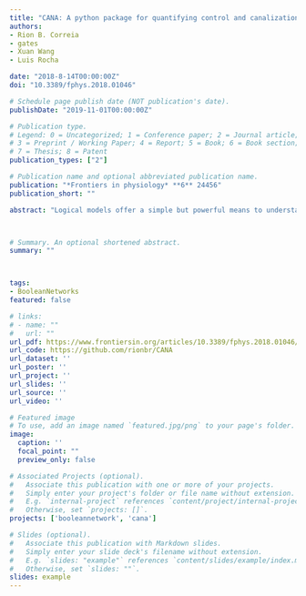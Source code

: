 ```yaml
---
title: "CANA: A python package for quantifying control and canalization in Boolean Networks"
authors:
- Rion B. Correia
- gates
- Xuan Wang
- Luis Rocha

date: "2018-8-14T00:00:00Z"
doi: "10.3389/fphys.2018.01046"

# Schedule page publish date (NOT publication's date).
publishDate: "2019-11-01T00:00:00Z"

# Publication type.
# Legend: 0 = Uncategorized; 1 = Conference paper; 2 = Journal article;
# 3 = Preprint / Working Paper; 4 = Report; 5 = Book; 6 = Book section;
# 7 = Thesis; 8 = Patent
publication_types: ["2"]

# Publication name and optional abbreviated publication name.
publication: "*Frontiers in physiology* **6** 24456"
publication_short: ""

abstract: "Logical models offer a simple but powerful means to understand the complex dynamics of biochemical regulation, without the need to estimate kinetic parameters. However, even simple automata components can lead to collective dynamics that are computationally intractable when aggregated into networks. In previous work we demonstrated that automata network models of biochemical regulation are highly canalizing, whereby many variable states and their groupings are redundant (Marques-Pita and Rocha, 2013). The precise charting and measurement of such canalization simplifies these models, making even very large networks amenable to analysis. Moreover, canalization plays an important role in the control, robustness, modularity and criticality of Boolean network dynamics, especially those used to model biochemical regulation (Gates and Rocha, 2016; Gates et al., 2016; Manicka, 2017). Here we describe a new publicly-available Python package that provides the necessary tools to extract, measure, and visualize canalizing redundancy present in Boolean network models. It extracts the pathways most effective in controlling dynamics in these models, including their effective graph and dynamics canalizing map, as well as other tools to uncover minimum sets of control variables."



# Summary. An optional shortened abstract.
summary: ""



tags:
- BooleanNetworks
featured: false

# links:
# - name: ""
#   url: ""
url_pdf: https://www.frontiersin.org/articles/10.3389/fphys.2018.01046/full
url_code: https://github.com/rionbr/CANA
url_dataset: ''
url_poster: ''
url_project: ''
url_slides: ''
url_source: ''
url_video: ''

# Featured image
# To use, add an image named `featured.jpg/png` to your page's folder. 
image:
  caption: ''
  focal_point: ""
  preview_only: false

# Associated Projects (optional).
#   Associate this publication with one or more of your projects.
#   Simply enter your project's folder or file name without extension.
#   E.g. `internal-project` references `content/project/internal-project/index.md`.
#   Otherwise, set `projects: []`.
projects: ['booleannetwork', 'cana']

# Slides (optional).
#   Associate this publication with Markdown slides.
#   Simply enter your slide deck's filename without extension.
#   E.g. `slides: "example"` references `content/slides/example/index.md`.
#   Otherwise, set `slides: ""`.
slides: example
---
```

